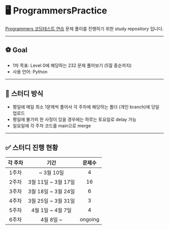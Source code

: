# 🖥️ ProgrammersPractice
[Programmers 코딩테스트 연습](https://school.programmers.co.kr/learn/challenges?order=recent&languages=python3&page=1&levels=0%2C1%2C2%2C3) 문제 풀이를 진행하기 위한 study repository 입니다.

---
## ⚽ Goal
- 1차 목표: Level 0에 해당하는 232 문제 풀어보기 (5월 중순까지)
- 사용 언어: Python

---
## :pencil: 스터디 방식
- 평일에 매일 최소 1문제씩 풀어서 각 주차에 해당하는 폴더 (개인 branch)에 당일 업로드
- 평일에 불가피 한 사정이 있을 경우에는 하루는 토요일로 delay 가능
- 일요일에 각 주차 코드를 main으로 merge

---
## :white_check_mark: 스터디 진행 현황

|각 주차|기간|문제수|
|:-----:|:-----:|:-----:|
| 1주차 |     ~ 3월 10일     | 4 |
| 2주차 | 3월 11일 ~ 3월 17일 | 16 |
| 3주차 | 3월 18일 ~ 3월 24일 | 6 |
| 4주차 | 3월 25일 ~ 3월 31일 | 3 |
| 5주차 | 4월 1일 ~ 4월 7일   | 4 |
| 6주차 |   4월 8일 ~        | ongoing |
